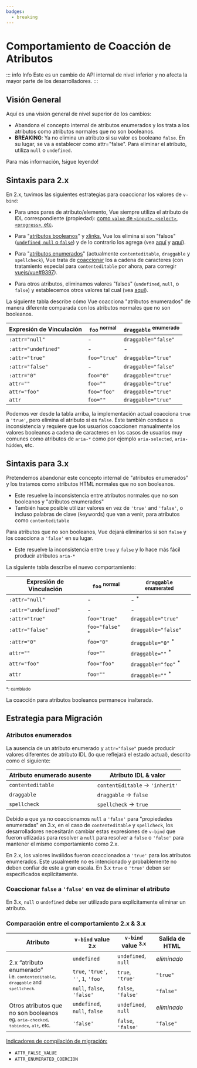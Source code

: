 ```yaml
---
badges:
  - breaking
---
```


# Comportamiento de Coacción de Atributos <MigrationBadges :badges="$frontmatter.badges" />

::: info Info
Este es un cambio de API internal de nivel inferior y no afecta la mayor parte de los desarrolladores.
:::

## Visión General

Aquí es una visión general de nivel superior de los cambios:

- Abandona el concepto internal de atributos enumerados y los trata a los atributos como atributos normales que no son booleanos.
- **BREAKING**: Ya no elimina un atributo si su valor es booleano `false`. En su lugar, se va a establecer como attr="false". Para eliminar el atributo, utiliza `null` o `undefined`.

Para más información, !sigue leyendo!

## Sintaxis para 2.x

En 2.x, tuvimos las siguientes estrategias para coaccionar los valores de `v-bind`:

- Para unos pares de atributo/elemento, Vue siempre utiliza el atributo de IDL correspondiente (propiedad): [como `value` de `<input>`, `<select>`, `<progress>`, etc](https://github.com/vuejs/vue/blob/bad3c326a3f8b8e0d3bcf07917dc0adf97c32351/src/platforms/web/util/attrs.js#L11-L18).

- Para "[atributos booleanos](https://github.com/vuejs/vue/blob/bad3c326a3f8b8e0d3bcf07917dc0adf97c32351/src/platforms/web/util/attrs.js#L33-L40)" y [xlinks](https://github.com/vuejs/vue/blob/bad3c326a3f8b8e0d3bcf07917dc0adf97c32351/src/platforms/web/util/attrs.js#L44-L46), Vue los elimina si son "falsos" ([`undefined`, `null` o `false`](https://github.com/vuejs/vue/blob/bad3c326a3f8b8e0d3bcf07917dc0adf97c32351/src/platforms/web/util/attrs.js#L52-L54)) y de lo contrario los agrega (vea [aquí](https://github.com/vuejs/vue/blob/bad3c326a3f8b8e0d3bcf07917dc0adf97c32351/src/platforms/web/runtime/modules/attrs.js#L66-L77) y [aquí](https://github.com/vuejs/vue/blob/bad3c326a3f8b8e0d3bcf07917dc0adf97c32351/src/platforms/web/runtime/modules/attrs.js#L81-L85)).

- Para "[atributos enumerados](https://github.com/vuejs/vue/blob/bad3c326a3f8b8e0d3bcf07917dc0adf97c32351/src/platforms/web/util/attrs.js#L20)" (actualmente `contenteditable`, `draggable` y `spellcheck`), Vue trata de [coaccionar](https://github.com/vuejs/vue/blob/bad3c326a3f8b8e0d3bcf07917dc0adf97c32351/src/platforms/web/util/attrs.js#L24-L31) los a cadena de caracteres (con tratamiento especial para `contenteditable` por ahora, para corregir [vuejs/vue#9397](https://github.com/vuejs/vue/issues/9397)).

- Para otros atributos, eliminamos valores "falsos" (`undefined`, `null`, o `false`) y establecemos otros valores tal cual (vea [aquí](https://github.com/vuejs/vue/blob/bad3c326a3f8b8e0d3bcf07917dc0adf97c32351/src/platforms/web/runtime/modules/attrs.js#L92-L113)).

La siguiente tabla describe cómo Vue coacciona "atributos enumerados" de manera diferente comparada con los atributos normales que no son booleanos.

| Expresión de Vinculación  | `foo` <sup>normal</sup> | `draggable` <sup>enumerado</sup> |
| ------------------- | ----------------------- | --------------------------------- |
| `:attr="null"`      | -                       | `draggable="false"`               |
| `:attr="undefined"` | -                       | -                                 |
| `:attr="true"`      | `foo="true"`            | `draggable="true"`                |
| `:attr="false"`     | -                       | `draggable="false"`               |
| `:attr="0"`         | `foo="0"`               | `draggable="true"`                |
| `attr=""`           | `foo=""`                | `draggable="true"`                |
| `attr="foo"`        | `foo="foo"`             | `draggable="true"`                |
| `attr`              | `foo=""`                | `draggable="true"`                |

Podemos ver desde la tabla arriba, la implementación actual coacciona `true` a `'true'`, pero elimina el atributo si es `false`. Este también conduce a inconsistencia y requiere que los usuarios coaccionen manualmente los valores booleanos a cadena de caracteres en los casos de usuarios muy comunes como atributos de `aria-*` como por ejemplo `aria-selected`, `aria-hidden`, etc.

## Sintaxis para 3.x

Pretendemos abandonar este concepto internal  de "atributos enumerados" y los tratamos como atributos HTML normales que no son booleanos.

- Este resuelve la inconsistencia entre atributos normales que no son booleanos y "atributos enumerados"
- También hace posible utilizar valores en vez de `'true'` and `'false'`, o incluso palabras de clave (keywords) que van a venir, para atributos como `contenteditable`

Para atributos que no son booleanos, Vue dejará eliminarlos si son `false` y los coacciona a `'false'` en su lugar.

- Este resuelve la inconsistencia entre `true` y `false` y lo hace más fácil producir atributos `aria-*`

La siguiente tabla describe el nuevo comportamiento:

| Expresión de Vinculación  | `foo` <sup>normal</sup>    | `draggable` <sup>enumerated</sup> |
| ------------------- | -------------------------- | --------------------------------- |
| `:attr="null"`      | -                          | - <sup>*</sup>                    |
| `:attr="undefined"` | -                          | -                                 |
| `:attr="true"`      | `foo="true"`               | `draggable="true"`                |
| `:attr="false"`     | `foo="false"` <sup>*</sup> | `draggable="false"`               |
| `:attr="0"`         | `foo="0"`                  | `draggable="0"` <sup>*</sup>      |
| `attr=""`           | `foo=""`                   | `draggable=""` <sup>*</sup>       |
| `attr="foo"`        | `foo="foo"`                | `draggable="foo"` <sup>*</sup>    |
| `attr`              | `foo=""`                   | `draggable=""` <sup>*</sup>       |

<small>*: cambiado</small>

La coacción para atributos booleanos permanece inalterada.

## Estrategia para Migración

### Atributos enumerados

La ausencia de un atributo enumerado y `attr="false"` puede producir valores diferentes de atributo IDL (lo que reflejará el estado actual), descrito como el siguiente:

| Atributo enumerado ausente | Atributo IDL & valor                     |
| ---------------------- | ------------------------------------ |
| `contenteditable`      | `contentEditable` &rarr; `'inherit'` |
| `draggable`            | `draggable` &rarr; `false`           |
| `spellcheck`           | `spellcheck` &rarr; `true`           |

Debido a que ya no coaccionamos `null` a `'false'` para "propiedades enumeradas" en 3.x, en el caso de `contenteditable` y `spellcheck`, los desarrolladores necesitarán cambiar estas expresiones de `v-bind` que fueron utlizadas para resolver a `null` para resolver a `false` o `'false'` para mantener el mismo comportamiento como 2.x.

En 2.x, los valores inválidos fueron coaccionados a `'true'` para los atributos enumerados. Este usualmente no es intencionado y probablemente no deben confiar de este a gran escala. En 3.x `true` o `'true'` deben ser especificados explícitamente.

### Coaccionar `false` a `'false'` en vez de eliminar el atributo

En 3.x, `null` o `undefined` debe ser utilizado para explícitamente eliminar un atributo.

### Comparación entre el comportamiento 2.x & 3.x

<table>
  <thead>
    <tr>
      <th>Atributo</th>
      <th><code>v-bind</code> value <sup>2.x</sup></th>
      <th><code>v-bind</code> value <sup>3.x</sup></th>
      <th>Salida de HTML</th>
    </tr>
  </thead>
  <tbody>
    <tr>
      <td rowspan="3">2.x “atributo enumerado”<br><small>i.e. <code>contenteditable</code>, <code>draggable</code> and <code>spellcheck</code>.</small></td>
      <td><code>undefined</code></td>
      <td><code>undefined</code>, <code>null</code></td>
      <td><i>eliminado</i></td>
    </tr>
    <tr>
      <td>
        <code>true</code>, <code>'true'</code>, <code>''</code>, <code>1</code>,
        <code>'foo'</code>
      </td>
      <td><code>true</code>, <code>'true'</code></td>
      <td><code>"true"</code></td>
    </tr>
    <tr>
      <td><code>null</code>, <code>false</code>, <code>'false'</code></td>
      <td><code>false</code>, <code>'false'</code></td>
      <td><code>"false"</code></td>
    </tr>
    <tr>
      <td rowspan="2">Otros atributos que no son booleanos<br><small>eg. <code>aria-checked</code>, <code>tabindex</code>, <code>alt</code>, etc.</small></td>
      <td><code>undefined</code>, <code>null</code>, <code>false</code></td>
      <td><code>undefined</code>, <code>null</code></td>
      <td><i>eliminado</i></td>
    </tr>
    <tr>
      <td><code>'false'</code></td>
      <td><code>false</code>, <code>'false'</code></td>
      <td><code>"false"</code></td>
    </tr>
  </tbody>
</table>

[Indicadores de compilación de migración:](migration-build.html#compat-configuration)

- `ATTR_FALSE_VALUE`
- `ATTR_ENUMERATED_COERCION`
